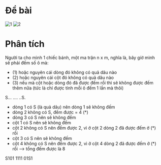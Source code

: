 # Đề bài
![1](https://github.com/VanHoang110802/Competitive_Programming/assets/108053955/69e54588-37b3-4ab5-80a1-3a32bb2b7934)
![2](https://github.com/VanHoang110802/Competitive_Programming/assets/108053955/a5118ef5-95ae-4714-9ab8-89fea2a8ba53)

# Phân tích
Người ta cho mình 1 chiếc bánh, một ma trận n x m, nghĩa là, bây giờ mình sẽ phải đếm số ô mà:
- (1) hoặc nguyên cái dòng đó không có quả dâu nào
- (2) hoặc nguyên cái cột đó không có quả dâu nào
- (3) nếu mà cột hoặc dòng đó đã được đếm rồi thì sẽ không được đếm thêm nữa (tức là
chỉ được tính mỗi ô đếm 1 lần mà thôi)


S... 
.... 
..S.

- dòng 1 có S (là quả dâu) nên dòng 1 sẽ không đếm
- dòng 2 không có S, đếm được = 4 (*)
- dòng 3 có S nên sẽ không đếm
- cột 1 có S nên sẽ không đếm
- cột 2 không có S nên đếm được 2, vì ở cột 2 dòng 2 đã được đếm ở (*) rồi
- cột 3 có S nên sẽ không đếm
- cột 4 không có S nên đếm được 2, vì ở cột 4 dòng 2 đã được đếm ở (*) rồi 
--> tổng đếm được là 8

S101 
1111 
01S1
